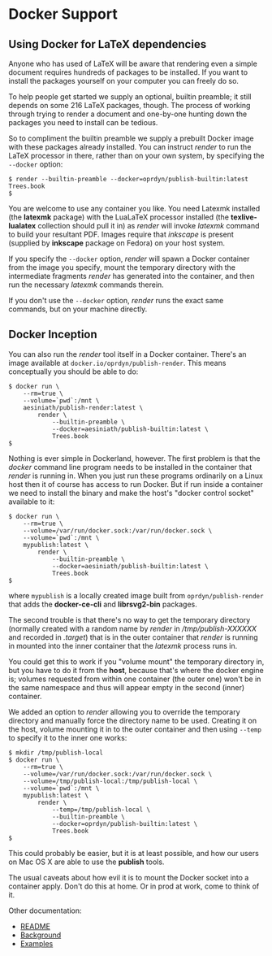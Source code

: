 Docker Support
==============

Using Docker for LaTeX dependencies
-----------------------------------

Anyone who has used of LaTeX will be aware that rendering even a simple document
requires hundreds of packages to be installed. If you want to install the
packages yourself on your computer you can freely do so.

To help people get started we supply an optional, builtin preamble; it still
depends on some 216 LaTeX packages, though. The process of working through
trying to render a document and one-by-one hunting down the packages you need
to install can be tedious.

So to compliment the builtin preamble we supply a prebuilt Docker image with
these packages already installed. You can instruct _render_ to run the LaTeX
processor in there, rather than on your own system, by specifying the
`--docker` option:

```shell
$ render --builtin-preamble --docker=oprdyn/publish-builtin:latest Trees.book
$
```

You are welcome to use any container you like. You need Latexmk installed (the
**latexmk** package) with the LuaLaTeX processor installed (the
**texlive-lualatex** collection should pull it in) as _render_ will invoke
_latexmk_ command to build your resultant PDF. Images require that _inkscape_
is present (supplied by **inkscape** package on Fedora) on your host system.

If you specify the `--docker` option, _render_ will spawn a Docker container
from the image you specify, mount the temporary directory with the intermediate
fragments _render_ has generated into the container, and then run the necessary
_latexmk_ commands therein.

If you don't use the `--docker` option, _render_ runs the exact same commands,
but on your machine directly.

Docker Inception
----------------

You can also run the _render_ tool itself in a Docker container. There's an
image available at `docker.io/oprdyn/publish-render`. This means conceptually
you should be able to do:

```shell
$ docker run \
    --rm=true \
    --volume=`pwd`:/mnt \
    aesiniath/publish-render:latest \
        render \
            --builtin-preamble \
            --docker=aesiniath/publish-builtin:latest \
            Trees.book
$
```

Nothing is ever simple in Dockerland, however. The first problem is that the
_docker_ command line program needs to be installed in the container that
_render_ is running in. When you just run these programs ordinarily on a Linux
host then it of course has access to run Docker. But if run inside a container
we need to install the binary and make the host's "docker control socket"
available to it:

```shell
$ docker run \
    --rm=true \
    --volume=/var/run/docker.sock:/var/run/docker.sock \
    --volume=`pwd`:/mnt \
    mypublish:latest \
        render \
            --builtin-preamble \
            --docker=aesiniath/publish-builtin:latest \
            Trees.book
$
```

where `mypublish` is a locally created image built from `oprdyn/publish-render`
that adds the **docker-ce-cli** and **librsvg2-bin** packages.

The second trouble is that there's no way to get the temporary directory
(normally created with a random name by _render_ in _/tmp/publish-XXXXXX_ and
recorded in _.target_) that is in the outer container that _render_ is running
in mounted into the inner container that the _latexmk_ process runs in.

You could get this to work if you "volume mount" the temporary directory in,
but you have to do it from the **host**, because that's where the docker engine
is; volumes requested from within one container (the outer one) won't be in the
same namespace and thus will appear empty in the second (inner) container.

We added an option to _render_ allowing you to override the temporary directory
and manually force the directory name to be used. Creating it on the host,
volume mounting it in to the outer container and then using `--temp` to specify
it to the inner one works:

```shell
$ mkdir /tmp/publish-local
$ docker run \
    --rm=true \
    --volume=/var/run/docker.sock:/var/run/docker.sock \
    --volume=/tmp/publish-local:/tmp/publish-local \
    --volume=`pwd`:/mnt \
    mypublish:latest \
        render \
            --temp=/tmp/publish-local \
            --builtin-preamble \
            --docker=oprdyn/publish-builtin:latest \
            Trees.book
$
```

This could probably be easier, but it is at least possible, and how our users
on Mac OS X are able to use the **publish** tools.

The usual caveats about how evil it is to mount the Docker socket into a
container apply. Don't do this at home. Or in prod at work, come to think of
it.

Other documentation:

 - [README](../README.md)
 - [Background](Background.md)
 - [Examples](Examples.md)

